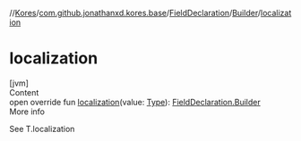 //[Kores](../../../index.md)/[com.github.jonathanxd.kores.base](../../index.md)/[FieldDeclaration](../index.md)/[Builder](index.md)/[localization](localization.md)



# localization  
[jvm]  
Content  
open override fun [localization](localization.md)(value: [Type](https://docs.oracle.com/javase/8/docs/api/java/lang/reflect/Type.html)): [FieldDeclaration.Builder](index.md)  
More info  


See T.localization

  



